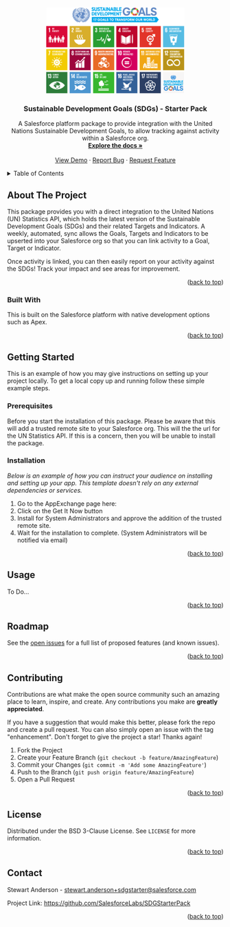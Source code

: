 <a name="readme-top"></a>

<!-- PROJECT LOGO -->
<br />
<div align="center">
  <a href="https://github.com/SalesforceLabs/SDGStarterPack">
    <img src="logo.png" alt="Logo" height="200">
  </a>

  <h3 align="center">Sustainable Development Goals (SDGs) - Starter Pack</h3>

  <p align="center">
    A Salesforce platform package to provide integration with the United Nations Sustainable Development Goals, to allow tracking against activity within a Salesforce org.
    <br />
    <a href="#"><strong>Explore the docs »</strong></a>
    <br />
    <br />
    <a href="#">View Demo</a>
    ·
    <a href="mailto:stewart.anderson+sdgstarter@salesforce.com">Report Bug</a>
    ·
    <a href="mailto:stewart.anderson+sdgstarter@salesforce.com">Request Feature</a>
  </p>
</div>



<!-- TABLE OF CONTENTS -->
<details>
  <summary>Table of Contents</summary>
  <ol>
    <li>
      <a href="#about-the-project">About The Project</a>
      <ul>
        <li><a href="#built-with">Built With</a></li>
      </ul>
    </li>
    <li>
      <a href="#getting-started">Getting Started</a>
      <ul>
        <li><a href="#prerequisites">Prerequisites</a></li>
        <li><a href="#installation">Installation</a></li>
      </ul>
    </li>
    <li><a href="#usage">Usage</a></li>
    <li><a href="#roadmap">Roadmap</a></li>
    <li><a href="#contributing">Contributing</a></li>
    <li><a href="#license">License</a></li>
    <li><a href="#contact">Contact</a></li>
    <li><a href="#acknowledgments">Acknowledgments</a></li>
  </ol>
</details>



<!-- ABOUT THE PROJECT -->
## About The Project

This package provides you with a direct integration to the United Nations (UN) Statistics API, which holds the latest version of the Sustainable Development Goals (SDGs) and their related Targets and Indicators. A weekly, automated, sync allows the Goals, Targets and Indicators to be upserted into your Salesforce org so that you can link activity to a Goal, Target or Indicator.

Once activity is linked, you can then easily report on your activity against the SDGs! Track your impact and see areas for improvement.

<p align="right">(<a href="#readme-top">back to top</a>)</p>



### Built With

This is built on the Salesforce platform with native development options such as Apex.

<p align="right">(<a href="#readme-top">back to top</a>)</p>



<!-- GETTING STARTED -->
## Getting Started

This is an example of how you may give instructions on setting up your project locally.
To get a local copy up and running follow these simple example steps.

### Prerequisites

Before you start the installation of this package. Please be aware that this will add a trusted remote site to your Salesforce org. This will the the url for the UN Statistics API. If this is a concern, then you will be unable to install the package.

### Installation

_Below is an example of how you can instruct your audience on installing and setting up your app. This template doesn't rely on any external dependencies or services._

1. Go to the AppExchange page here: 
2. Click on the Get It Now button
3. Install for System Administrators and approve the addition of the trusted remote site.
4. Wait for the installation to complete. (System Administrators will be notified via email)

<p align="right">(<a href="#readme-top">back to top</a>)</p>



<!-- USAGE EXAMPLES -->
## Usage

To Do...

<p align="right">(<a href="#readme-top">back to top</a>)</p>



<!-- ROADMAP -->
## Roadmap

See the [open issues](https://github.com/SalesforceLabs/SDGStarterPack/issues) for a full list of proposed features (and known issues).

<p align="right">(<a href="#readme-top">back to top</a>)</p>



<!-- CONTRIBUTING -->
## Contributing

Contributions are what make the open source community such an amazing place to learn, inspire, and create. Any contributions you make are **greatly appreciated**.

If you have a suggestion that would make this better, please fork the repo and create a pull request. You can also simply open an issue with the tag "enhancement".
Don't forget to give the project a star! Thanks again!

1. Fork the Project
2. Create your Feature Branch (`git checkout -b feature/AmazingFeature`)
3. Commit your Changes (`git commit -m 'Add some AmazingFeature'`)
4. Push to the Branch (`git push origin feature/AmazingFeature`)
5. Open a Pull Request

<p align="right">(<a href="#readme-top">back to top</a>)</p>



<!-- LICENSE -->
## License

Distributed under the BSD 3-Clause License. See `LICENSE` for more information.

<p align="right">(<a href="#readme-top">back to top</a>)</p>



<!-- CONTACT -->
## Contact

Stewart Anderson - stewart.anderson+sdgstarter@salesforce.com

Project Link: https://github.com/SalesforceLabs/SDGStarterPack

<p align="right">(<a href="#readme-top">back to top</a>)</p>
